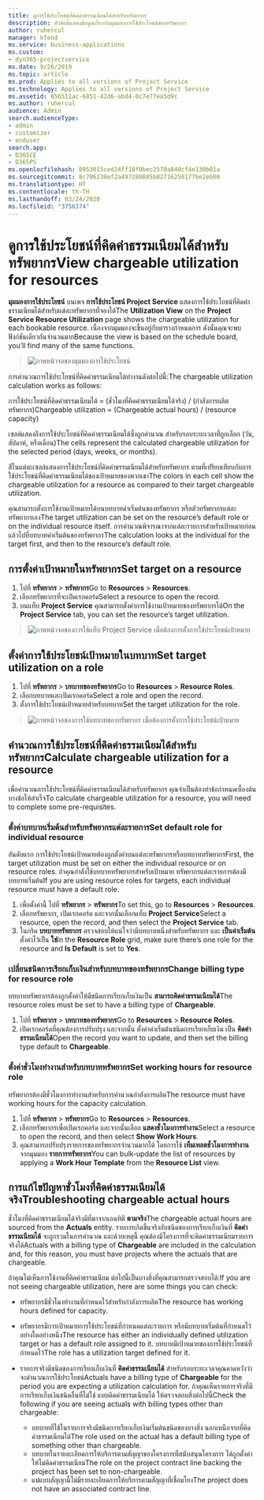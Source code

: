 ```yaml
---
title: ดูการใช้ประโยชน์ที่คิดค่าธรรมเนียมได้สำหรับทรัพยากร
description: หัวข้อนี้แสดงข้อมูลเกี่ยวกับมุมมองการใช้ประโยชน์ของทรัพยากร
author: ruhercul
manager: kfend
ms.service: business-applications
ms.custom:
- dyn365-projectservice
ms.date: 9/26/2019
ms.topic: article
ms.prod: Applies to all versions of Project Service
ms.technology: Applies to all versions of Project Service
ms.assetid: 656511ac-6851-42d6-abd4-0c7e77ea5d9c
ms.author: ruhercul
audience: Admin
search.audienceType:
- admin
- customizer
- enduser
search.app:
- D365CE
- D365PS
ms.openlocfilehash: 8953015ced24ff10f0bec2570a840cf4e130b01a
ms.sourcegitcommit: 8c786230ef2a497280885b827162561776e2eb00
ms.translationtype: HT
ms.contentlocale: th-TH
ms.lasthandoff: 03/24/2020
ms.locfileid: "3756374"
---
```

# <a name="view-chargeable-utilization-for-resources"></a><span data-ttu-id="9591b-103">ดูการใช้ประโยชน์ที่คิดค่าธรรมเนียมได้สำหรับทรัพยากร</span><span class="sxs-lookup"><span data-stu-id="9591b-103">View chargeable utilization for resources</span></span>
 
<span data-ttu-id="9591b-104">**มุมมองการใช้ประโยชน์** บนเพจ **การใช้ประโยชน์ Project Service** แสดงการใช้ประโยชน์ที่คิดค่าธรรมเนียมได้สำหรับแต่ละทรัพยากรที่จองได้</span><span class="sxs-lookup"><span data-stu-id="9591b-104">The **Utilization View** on the **Project Service Resource Utilization** page shows the chargeable utilization for each bookable resource.</span></span> <span data-ttu-id="9591b-105">เนื่องจากมุมมองจะขึ้นอยู่กับตารางกำหนดการ ดังนั้นคุณจะพบฟังก์ชันเดียวกันจำนวนมาก</span><span class="sxs-lookup"><span data-stu-id="9591b-105">Because the view is based on the schedule board, you’ll find many of the same functions.</span></span>

> ![ภาพหน้าจอของมุมมองการใช้ประโยชน์](media/FAQ-utilization-1.png)
 

<span data-ttu-id="9591b-107">การคำนวณการใช้ประโยชน์ที่คิดค่าธรรมเนียมได้ทำงานดังต่อไปนี้:</span><span class="sxs-lookup"><span data-stu-id="9591b-107">The chargeable utilization calculation works as follows:</span></span>

   <span data-ttu-id="9591b-108">การใช้ประโยชน์ที่คิดค่าธรรมเนียมได้ = (ชั่วโมงที่คิดค่าธรรมเนียมได้จริง) / (กำลังการผลิตทรัพยากร)</span><span class="sxs-lookup"><span data-stu-id="9591b-108">Chargeable utilization = (Chargeable actual hours) / (resource capacity)</span></span>

<span data-ttu-id="9591b-109">เซลล์แสดงถึงการใช้ประโยชน์ที่คิดค่าธรรมเนียมได้ซึ่งถูกคำนวณ สำหรับรอบระยะเวลาที่ถูกเลือก (วัน, สัปดาห์, หรือเดือน)</span><span class="sxs-lookup"><span data-stu-id="9591b-109">The cells represent the calculated chargeable utilization for the selected period (days, weeks, or months).</span></span>

<span data-ttu-id="9591b-110">สีในแต่ละเซลล์แสดงการใช้ประโยชน์ที่คิดค่าธรรมเนียมได้สำหรับทรัพยากร ตามที่เปรียบเทียบกับการใช้ประโยชน์ที่คิดค่าธรรมเนียมได้ของเป้าหมายของพวกเขา</span><span class="sxs-lookup"><span data-stu-id="9591b-110">The colors in each cell show the chargeable utilization for a resource as compared to their target chargeable utilization.</span></span> 

<span data-ttu-id="9591b-111">คุณสามารถตั้งการใช้งานเป้าหมายได้บนบทบาทค่าเริ่มต้นของทรัพยากร หรือตัวทรัพยากรแต่ละทรัพยากรเอง</span><span class="sxs-lookup"><span data-stu-id="9591b-111">The target utilization can be set on the resource’s default role or on the individual resource itself.</span></span> <span data-ttu-id="9591b-112">การคำนวณพิจารณาจากแต่ละรายการสำหรับเป้าหมายก่อน แล้วไปที่บทบาทค่าเริ่มต้นของทรัพยากร</span><span class="sxs-lookup"><span data-stu-id="9591b-112">The calculation looks at the individual for the target first, and then to the resource’s default role.</span></span>

## <a name="set-target-on-a-resource"></a><span data-ttu-id="9591b-113">การตั้งค่าเป้าหมายในทรัพยากร</span><span class="sxs-lookup"><span data-stu-id="9591b-113">Set target on a resource</span></span>

1. <span data-ttu-id="9591b-114">ไปที่ **ทรัพยากร** \> **ทรัพยากร**</span><span class="sxs-lookup"><span data-stu-id="9591b-114">Go to **Resources** \> **Resources**.</span></span> 
2. <span data-ttu-id="9591b-115">เลือกทรัพยากรที่จะเปิดเรกคอร์ด</span><span class="sxs-lookup"><span data-stu-id="9591b-115">Select a resource to open the record.</span></span> 
3. <span data-ttu-id="9591b-116">บนแท็บ **Project Service** คุณสามารถตั้งค่าการใช้งานเป้าหมายของทรัพยากรได้</span><span class="sxs-lookup"><span data-stu-id="9591b-116">On the **Project Service** tab, you can set the resource’s target utilization.</span></span>

> ![ภาพหน้าจอของการใช้แท็บ Project Service เมื่อต้องการตั้งการใช้ประโยชน์เป้าหมาย](media/FAQ-utilization-2.png)
 
## <a name="set-target-utilization-on-a-role"></a><span data-ttu-id="9591b-118">ตั้งค่าการใช้ประโยชน์เป้าหมายในบทบาท</span><span class="sxs-lookup"><span data-stu-id="9591b-118">Set target utilization on a role</span></span>

1. <span data-ttu-id="9591b-119">ไปที่ **ทรัพยากร** \> **บทบาทของทรัพยากร**</span><span class="sxs-lookup"><span data-stu-id="9591b-119">Go to **Resources** \> **Resource Roles**.</span></span> 
2. <span data-ttu-id="9591b-120">เลือกบทบาทและเปิดเรกคอร์ด</span><span class="sxs-lookup"><span data-stu-id="9591b-120">Select a role and open the record.</span></span> 
3. <span data-ttu-id="9591b-121">ตั้งการใช้ประโยชน์เป้าหมายสำหรับบทบาท</span><span class="sxs-lookup"><span data-stu-id="9591b-121">Set the target utilization for the role.</span></span>

> ![ภาพหน้าจอของการใช้บทบาทของทรัพยากร เมื่อต้องการตั้งการใช้ประโยชน์เป้าหมาย](media/FAQ-utilization-3.png)
 
## <a name="calculate-chargeable-utilization-for-a-resource"></a><span data-ttu-id="9591b-123">คำนวณการใช้ประโยชน์ที่คิดค่าธรรมเนียมได้สำหรับทรัพยากร</span><span class="sxs-lookup"><span data-stu-id="9591b-123">Calculate chargeable utilization for a resource</span></span>

<span data-ttu-id="9591b-124">เพื่อคำนวณการใช้ประโยชน์ที่คิดค่าธรรมเนียมได้สำหรับทรัพยากร คุณจำเป็นต้องทำข้อกำหนดเบื้องต้นบางข้อให้สำเร็จ</span><span class="sxs-lookup"><span data-stu-id="9591b-124">To calculate chargeable utilization for a resource, you will need to complete some pre-requisites.</span></span> 

### <a name="set-default-role-for-individual-resource"></a><span data-ttu-id="9591b-125">ตั้งค่าบทบาทเริ่มต้นสำหรับทรัพยากรแต่ละรายการ</span><span class="sxs-lookup"><span data-stu-id="9591b-125">Set default role for individual resource</span></span>

<span data-ttu-id="9591b-126">อันดับแรก การใช้ประโยชน์เป้าหมายต้องถูกตั้งค่าบนแต่ละทรัพยากรหรือบทบาททรัพยากร</span><span class="sxs-lookup"><span data-stu-id="9591b-126">First, the target utilization must be set on either the individual resource or on resource roles.</span></span> <span data-ttu-id="9591b-127">ถ้าคุณกำลังใช้บทบาททรัพยากรสำหรับเป้าหมาย ทรัพยากรแต่ละรายการต้องมีบทบาทเริ่มต้น</span><span class="sxs-lookup"><span data-stu-id="9591b-127">If you are using resource roles for targets, each individual resource must have a default role.</span></span> 

1. <span data-ttu-id="9591b-128">เพื่อตั้งค่านี้ ไปที่ **ทรัพยากร** \> **ทรัพยากร**</span><span class="sxs-lookup"><span data-stu-id="9591b-128">To set this, go to **Resources** \> **Resources**.</span></span> 
2. <span data-ttu-id="9591b-129">เลือกทรัพยากร, เปิดเรกคอร์ด และจากนั้นเลือกแท็บ **Project Service**</span><span class="sxs-lookup"><span data-stu-id="9591b-129">Select a resource, open the record, and then select the **Project Service** tab.</span></span> 
3. <span data-ttu-id="9591b-130">ในกริด **บทบาททรัพยากร** ตรวจสอบให้แน่ใจว่ามีบทบาทหนึ่งสำหรับทรัพยากร และ **เป็นค่าเริ่มต้น** ตั้งค่าไว้เป็น **ใช่**</span><span class="sxs-lookup"><span data-stu-id="9591b-130">In the **Resource Role** grid, make sure there’s one role for the resource and **Is Default** is set to **Yes**.</span></span>
 
### <a name="change-billing-type-for-resource-role"></a><span data-ttu-id="9591b-131">เปลี่ยนชนิดการเรียกเก็บเงินสำหรับบทบาทของทรัพยากร</span><span class="sxs-lookup"><span data-stu-id="9591b-131">Change billing type for resource role</span></span>

<span data-ttu-id="9591b-132">บทบาททรัพยากรต้องถูกตั้งค่าให้มีชนิดการเรียกเก็บเงินเป็น **สามารถคิดค่าธรรมเนียมได้**</span><span class="sxs-lookup"><span data-stu-id="9591b-132">The resource roles must be set to have a billing type of **Chargeable**.</span></span> 

1. <span data-ttu-id="9591b-133">ไปที่ **ทรัพยากร** \> **บทบาทของทรัพยากร**</span><span class="sxs-lookup"><span data-stu-id="9591b-133">Go to **Resources** \> **Resource Roles**.</span></span> 
2. <span data-ttu-id="9591b-134">เปิดเรกคอร์ดที่คุณต้องการปรับปรุง และจากนั้น ตั้งค่าค่าเริ่มต้นชนิดการเรียกเก็บเงิน เป็น **คิดค่าธรรมเนียมได้**</span><span class="sxs-lookup"><span data-stu-id="9591b-134">Open the record you want to update, and then set the billing type default to **Chargeable**.</span></span>

### <a name="set-working-hours-for-resource-role"></a><span data-ttu-id="9591b-135">ตั้งค่าชั่วโมงทำงานสำหรับบทบาททรัพยากร</span><span class="sxs-lookup"><span data-stu-id="9591b-135">Set working hours for resource role</span></span>
 
<span data-ttu-id="9591b-136">ทรัพยากรต้องมีชั่วโมงการทำงานสำหรับการคำนวณกำลังการผลิต</span><span class="sxs-lookup"><span data-stu-id="9591b-136">The resource must have working hours for the capacity calculation.</span></span> 

1. <span data-ttu-id="9591b-137">ไปที่ **ทรัพยากร** \> **ทรัพยากร**</span><span class="sxs-lookup"><span data-stu-id="9591b-137">Go to **Resources** \> **Resources**.</span></span> 
2. <span data-ttu-id="9591b-138">เลือกทรัพยากรเพื่อเปิดเรกคอร์ด และจากนั้นเลือก **แสดงชั่วโมงการทำงาน**</span><span class="sxs-lookup"><span data-stu-id="9591b-138">Select a resource to open the record, and then select **Show Work Hours**.</span></span> 
3. <span data-ttu-id="9591b-139">คุณสามารถปรับปรุงรายการของทรัพยากรจำนวนมากได้ โดยการใช้ **เท็มเพลตชั่วโมงการทำงาน** จากมุมมอง **รายการทรัพยากร**</span><span class="sxs-lookup"><span data-stu-id="9591b-139">You can bulk-update the list of resources by applying a **Work Hour Template** from the **Resource List** view.</span></span>

## <a name="troubleshooting-chargeable-actual-hours"></a><span data-ttu-id="9591b-140">การแก้ไขปัญหาชั่วโมงที่คิดค่าธรรมเนียมได้จริง</span><span class="sxs-lookup"><span data-stu-id="9591b-140">Troubleshooting chargeable actual hours</span></span>

<span data-ttu-id="9591b-141">ชั่วโมงที่คิดค่าธรรมเนียมได้จริงมีที่มาจากเอนทิตี **ตามจริง**</span><span class="sxs-lookup"><span data-stu-id="9591b-141">The chargeable actual hours are sourced from the **Actuals** entity.</span></span> <span data-ttu-id="9591b-142">รายการเกิดขึ้นจริงกับชนิดของการเรียกเก็บเงินที่ **คิดค่าธรรมเนียมได้** จะถูกรวมในการคำนวณ และด้วยเหตุนี้ คุณต้องมีโครงการที่จะคิดค่าธรรมเนียมรายการจริงได้</span><span class="sxs-lookup"><span data-stu-id="9591b-142">Actuals with a billing type of **Chargeable** are included in the calculation and, for this reason, you must have projects where the actuals that are chargeable.</span></span>

<span data-ttu-id="9591b-143">ถ้าคุณไม่เห็นการใช้งานที่คิดค่าธรรมเนียม ต่อไปนี้เป็นบางสิ่งที่คุณสามารถตรวจสอบได้:</span><span class="sxs-lookup"><span data-stu-id="9591b-143">If you are not seeing chargeable utilization, here are some things you can check:</span></span>

- <span data-ttu-id="9591b-144">ทรัพยากรมีชั่วโมงทำงานที่กำหนดไว้สำหรับกำลังการผลิต</span><span class="sxs-lookup"><span data-stu-id="9591b-144">The resource has working hours defined for capacity.</span></span>
- <span data-ttu-id="9591b-145">ทรัพยากรมีการเป้าหมายการใช้ประโยชน์ที่กำหนดแต่ละรายการ หรือมีบทบาทเริ่มต้นที่กำหนดไว้ อย่างใดอย่างหนึ่ง</span><span class="sxs-lookup"><span data-stu-id="9591b-145">The resource has either an individually defined utilization target or has a default role assigned to it.</span></span> <span data-ttu-id="9591b-146">บทบาทมีเป้าหมายของการใช้ประโยชน์ที่กำหนดไว้</span><span class="sxs-lookup"><span data-stu-id="9591b-146">The role has a utilization target defined for it.</span></span>
- <span data-ttu-id="9591b-147">รายการจริงมีชนิดของการเรียกเก็บเงินที่ **คิดค่าธรรมเนียมได้** สำหรับรอบระยะเวลาคุณคาดหวังว่าจะคำนวณการใช้ประโยชน์</span><span class="sxs-lookup"><span data-stu-id="9591b-147">Actuals have a billing type of **Chargeable** for the period you are expecting a utilization calculation for.</span></span> <span data-ttu-id="9591b-148">ถ้าคุณเห็นรายการจริงที่มีการเรียกเก็บเงินชนิดอื่นที่ไม่ใช่ แบบคิดค่าธรรมเนียมได้ ให้ตรวจสอบสิ่งต่อไปนี้</span><span class="sxs-lookup"><span data-stu-id="9591b-148">Check the following if you are seeing actuals with billing types other than chargeable:</span></span>

  - <span data-ttu-id="9591b-149">บทบาทที่ใช้ในรายการจริงมีชนิดการเรียกเก็บเงินเริ่มต้นชนิดของบางสิ่ง นอกเหนือจากที่คิดค่าธรรมเนียมได้</span><span class="sxs-lookup"><span data-stu-id="9591b-149">The role used on the actual has a default billing type of something other than chargeable.</span></span>
  - <span data-ttu-id="9591b-150">บทบาทในรายละเอียดการให้บริการตามสัญญาของโครงการที่สนับสนุนโครงการ ได้ถูกตั้งค่าให้ไม่คิดค่าธรรมเนียม</span><span class="sxs-lookup"><span data-stu-id="9591b-150">The role on the project contract line backing the project has been set to non-chargeable.</span></span>
  - <span data-ttu-id="9591b-151">แม่แบบสัญญานี้ไม่มีรายละเอียดการให้บริการตามสัญญาที่เชื่อมโยง</span><span class="sxs-lookup"><span data-stu-id="9591b-151">The project does not have an associated contract line.</span></span>

